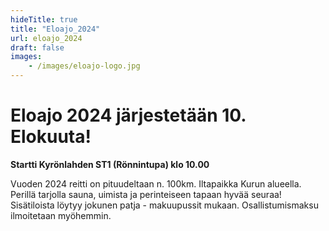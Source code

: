 ```yaml
---
hideTitle: true
title: "Eloajo_2024"
url: eloajo_2024
draft: false
images:
    - /images/eloajo-logo.jpg
---
```


# Eloajo 2024 järjestetään 10. Elokuuta!

**Startti Kyrönlahden ST1 (Rönnintupa) klo 10.00**

Vuoden 2024 reitti on pituudeltaan n. 100km. Iltapaikka Kurun alueella. Perillä tarjolla sauna, uimista ja perinteiseen tapaan hyvää seuraa! Sisätiloista löytyy jokunen patja - makuupussit mukaan. Osallistumismaksu ilmoitetaan myöhemmin.
